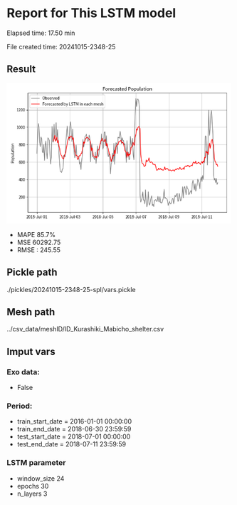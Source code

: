 
# Report for This LSTM model 
Elapsed time: 17.50 min

File created time: 20241015-2348-25

## Result 
<img src="20241015-2348-25.png" width='600'/>

- MAPE	85.7%
- MSE 	60292.75
- RMSE : 245.55

## Pickle path
./pickles/20241015-2348-25-spl/vars.pickle

## Mesh path
../csv_data/meshID/ID_Kurashiki_Mabicho_shelter.csv

## Imput vars

### Exo data:
- False

### Period:
- train_start_date    = 2016-01-01 00:00:00
- train_end_date      = 2018-06-30 23:59:59
- test_start_date     = 2018-07-01 00:00:00  
- test_end_date       = 2018-07-11 23:59:59

### LSTM parameter
- window_size	24
- epochs	30
- n_layers	3

